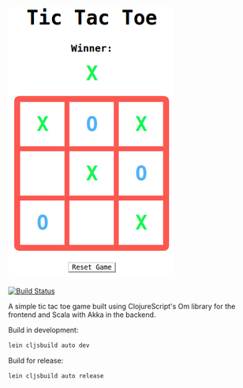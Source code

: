 ![screenshot](https://raw.githubusercontent.com/miguel-vila/tic-tac-toe/master/screenshot.png)

[![Build Status](https://travis-ci.org/miguel-vila/tic-tac-toe.svg?branch=master)](https://travis-ci.org/miguel-vila/tic-tac-toe)

A simple tic tac toe game built using ClojureScript's Om library for the frontend and Scala with Akka in the backend.

Build in development:
```bash
lein cljsbuild auto dev
```

Build for release:
```bash
lein cljsbuild auto release
```